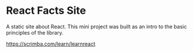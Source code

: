 # React Facts Site

A static site about React. This mini project was built as an intro to the basic principles of the library.

https://scrimba.com/learn/learnreact
